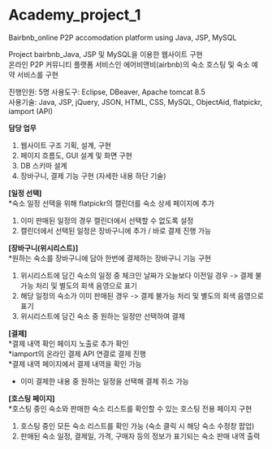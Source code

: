# Academy_project_1  
Bairbnb_online P2P accomodation platform using Java, JSP, MySQL  

Project bairbnb_Java, JSP 및 MySQL을 이용한 웹사이트 구현  
온라인 P2P 커뮤니티 플랫폼 서비스인 에어비앤비(airbnb)의 숙소 호스팅 및 숙소 예약 서비스를 구현  


진행인원: 5명
사용도구: Eclipse, DBeaver, Apache tomcat 8.5  
사용기술: Java, JSP, jQuery, JSON, HTML, CSS, MySQL, ObjectAid, flatpickr, iamport (API)


**담당 업무**
1) 웹사이트 구조 기획, 설계, 구현
2) 페이지 흐름도, GUI 설계 및 화면 구현
3) DB 스키마 설계
4) 장바구니, 결제 기능 구현 (자세한 내용 하단 기술)


**[일정 선택]**  
*숙소 일정 선택을 위해 flatpickr의 캘린더를 숙소 상세 페이지에 추가
1. 이미 판매된 일정의 경우 캘린더에서 선택할 수 없도록 설정
2. 캘린더에서 선택된 일정은 장바구니에 추가 / 바로 결제 진행 가능

**[장바구니(위시리스트)]**  
*원하는 숙소를 장바구니에 담아 한번에 결제하는 장바구니 기능 구현
1. 위시리스트에 담긴 숙소의 일정 중 체크인 날짜가 오늘보다 이전일 경우 -> 결제 불가능 처리 및 별도의 회색 음영으로 표기
2. 해당 일정의 숙소가 이미 판매된 경우 -> 결제 불가능 처리 및 별도의 회색 음영으로 표기
3. 위시리스트에 담긴 숙소 중 원하는 일정만 선택하여 결제

**[결제]**  
*결제 내역 확인 페이지 노출로 추가 확인  
*iamport의 온라인 결제 API 연결로 결제 진행  
*결제 내역 페이지에서 결제 내역을 확인 가능
- 이미 결제한 내용 중 원하는 일정을 선택해 결제 취소 가능

**[호스팅 페이지]**  
*호스팅 중인 숙소와 판매한 숙소 리스트를 확인할 수 있는 호스팅 전용 페이지 구현
1. 호스팅 중인 모든 숙소 리스트를 확인 가능 (숙소 클릭 시 해당 숙소 수정창 팝업)
2. 판매된 숙소 일정, 결제일, 가격, 구매자 등의 정보가 표기되는 숙소 판매 내역 출력
